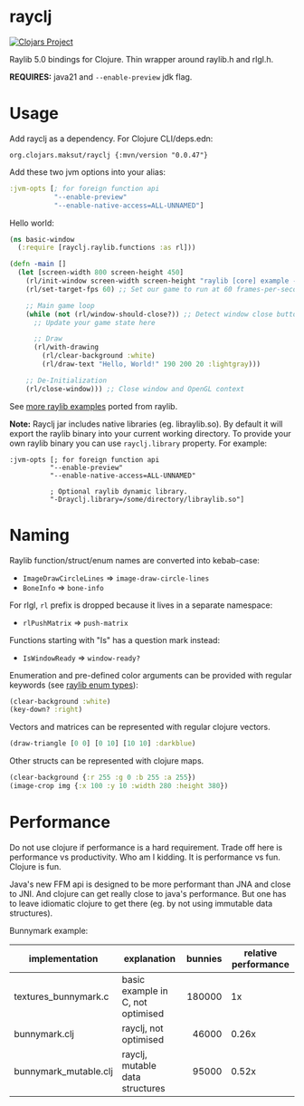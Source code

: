 rayclj
======
[![Clojars Project](https://img.shields.io/clojars/v/org.clojars.maksut/rayclj.svg)](https://clojars.org/org.clojars.maksut/rayclj)

Raylib 5.0 bindings for Clojure. Thin wrapper around raylib.h and rlgl.h.

**REQUIRES:** java21 and `--enable-preview` jdk flag.

Usage
=====
Add rayclj as a dependency. For Clojure CLI/deps.edn:
```
org.clojars.maksut/rayclj {:mvn/version "0.0.47"}
```

Add these two jvm options into your alias:
```clojure
:jvm-opts [; for foreign function api
           "--enable-preview"
           "--enable-native-access=ALL-UNNAMED"]
```

Hello world:
```clojure
(ns basic-window
  (:require [rayclj.raylib.functions :as rl]))

(defn -main []
  (let [screen-width 800 screen-height 450]
    (rl/init-window screen-width screen-height "raylib [core] example - basic window")
    (rl/set-target-fps 60) ;; Set our game to run at 60 frames-per-second

    ;; Main game loop
    (while (not (rl/window-should-close?)) ;; Detect window close button or ESC key
      ;; Update your game state here

      ;; Draw
      (rl/with-drawing
        (rl/clear-background :white)
        (rl/draw-text "Hello, World!" 190 200 20 :lightgray)))

    ;; De-Initialization
    (rl/close-window))) ;; Close window and OpenGL context
```

See [more raylib examples](https://github.com/maksut/rayclj/tree/main/examples/examples) ported from raylib.

**Note:** Rayclj jar includes native libraries (eg. libraylib.so). By default it will export the raylib binary into your current working directory.
To provide your own raylib binary you can use `rayclj.library` property. For example:
```
:jvm-opts [; for foreign function api
          "--enable-preview"
          "--enable-native-access=ALL-UNNAMED"

          ; Optional raylib dynamic library.
          "-Drayclj.library=/some/directory/libraylib.so"]
```

Naming
======
Raylib function/struct/enum names are converted into kebab-case:
- `ImageDrawCircleLines` => `image-draw-circle-lines`
- `BoneInfo` => `bone-info`

For rlgl, `rl` prefix is dropped because it lives in a separate namespace:
- `rlPushMatrix` => `push-matrix`

Functions starting with "Is" has a question mark instead:
- `IsWindowReady` => `window-ready?`

Enumeration and pre-defined color arguments can be provided with regular keywords (see [raylib enum types](https://github.com/raysan5/raylib/wiki/raylib-enumerated-types)):
```clojure
(clear-background :white)
(key-down? :right)
````

Vectors and matrices can be represented with regular clojure vectors.
```clojure
(draw-triangle [0 0] [0 10] [10 10] :darkblue)
```

Other structs can be represented with clojure maps.
```clojure
(clear-background {:r 255 :g 0 :b 255 :a 255})
(image-crop img {:x 100 :y 10 :width 280 :height 380})
```

Performance
===========
Do not use clojure if performance is a hard requirement.
Trade off here is performance vs productivity. Who am I kidding. It is performance vs fun. Clojure is fun.

Java's new FFM api is designed to be more performant than JNA and close to JNI.
And clojure can get really close to java's performance. But one has to leave idiomatic clojure to get there (eg. by not using immutable data structures).

Bunnymark example:

|implementation        | explanation                       | bunnies | relative performance |
|----------------------|-----------------------------------|--------:|----------------------|
|textures_bunnymark.c  | basic example in C, not optimised | 180000  | 1x                   |
|bunnymark.clj         | rayclj, not optimised             |  46000  | 0.26x                |
|bunnymark_mutable.clj | rayclj, mutable data structures   |  95000  | 0.52x                |
